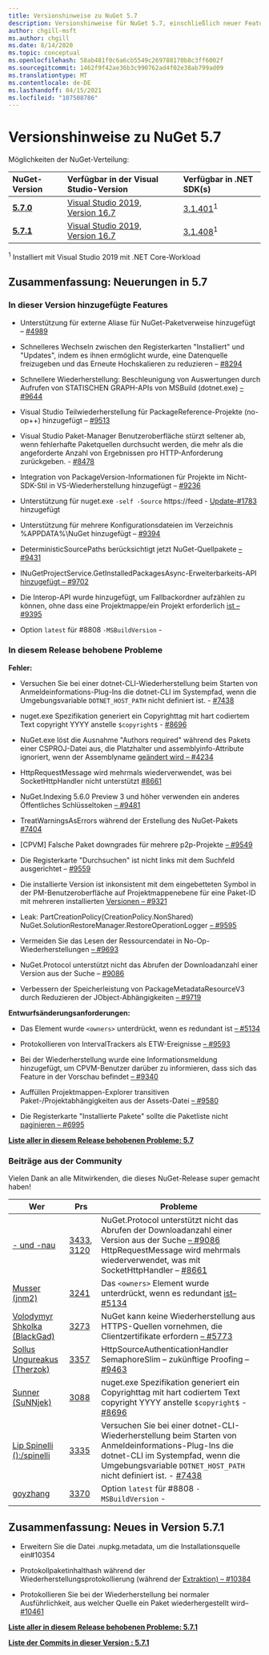 ```yaml
---
title: Versionshinweise zu NuGet 5.7
description: Versionshinweise für NuGet 5.7, einschließlich neuer Features, Fehlerbehebungen und DCRs.
author: chgill-msft
ms.author: chgill
ms.date: 8/14/2020
ms.topic: conceptual
ms.openlocfilehash: 58ab481f0c6a6cb5549c269788170b8c3ff6002f
ms.sourcegitcommit: 1462f9f42ae36b3c990762ad4f02e38ab799ad09
ms.translationtype: MT
ms.contentlocale: de-DE
ms.lasthandoff: 04/15/2021
ms.locfileid: "107508786"
---
```

# <a name="nuget-57-release-notes"></a>Versionshinweise zu NuGet 5.7

Möglichkeiten der NuGet-Verteilung:

| NuGet-Version | Verfügbar in der Visual Studio-Version | Verfügbar in .NET SDK(s) |
|:---|:---|:---|
| [**5.7.0**](https://nuget.org/downloads) | [Visual Studio 2019, Version 16.7](https://visualstudio.microsoft.com/downloads/) | [3.1.401](https://dotnet.microsoft.com/download/dotnet-core/3.1)<sup>1</sup> |
| [**5.7.1**](https://nuget.org/downloads) | [Visual Studio 2019, Version 16.7](https://visualstudio.microsoft.com/downloads/) | [3.1.408](https://dotnet.microsoft.com/download/dotnet-core/3.1)<sup>1</sup> |

<sup>1</sup> Installiert mit Visual Studio 2019 mit .NET Core-Workload

## <a name="summary-whats-new-in-57"></a>Zusammenfassung: Neuerungen in 5.7

### <a name="features-added-in-this-release"></a>In dieser Version hinzugefügte Features

* Unterstützung für externe Aliase für NuGet-Paketverweise hinzugefügt – [#4989](https://github.com/NuGet/Home/issues/4989)

* Schnelleres Wechseln zwischen den Registerkarten "Installiert" und "Updates", indem es ihnen ermöglicht wurde, eine Datenquelle freizugeben und das Erneute Hochskalieren zu reduzieren – [#8294](https://github.com/NuGet/Home/issues/8294)

* Schnellere Wiederherstellung: Beschleunigung von Auswertungen durch Aufrufen von STATISCHEN GRAPH-APIs von MSBuild (dotnet.exe) [– #9644](https://github.com/NuGet/Home/issues/9644)

* Visual Studio Teilwiederherstellung für PackageReference-Projekte (no-op++) hinzugefügt – [#9513](https://github.com/NuGet/Home/issues/9513)

* Visual Studio Paket-Manager Benutzeroberfläche stürzt seltener ab, wenn fehlerhafte Paketquellen durchsucht werden, die mehr als die angeforderte Anzahl von Ergebnissen pro HTTP-Anforderung zurückgeben. - [#8478](https://github.com/NuGet/Home/issues/8478)

* Integration von PackageVersion-Informationen für Projekte im Nicht-SDK-Stil in VS-Wiederherstellung hinzugefügt – [#9236](https://github.com/NuGet/Home/issues/9236)

* Unterstützung für nuget.exe `-self -Source` https://feed  -  [Update-#1783](https://github.com/NuGet/Home/issues/1783) hinzugefügt

* Unterstützung für mehrere Konfigurationsdateien im Verzeichnis %APPDATA%\NuGet hinzugefügt – [#9394](https://github.com/NuGet/Home/issues/9394)

* DeterministicSourcePaths berücksichtigt jetzt NuGet-Quellpakete [– #9431](https://github.com/NuGet/Home/issues/9431)

* INuGetProjectService.GetInstalledPackagesAsync-Erweiterbarkeits-API [hinzugefügt – #9702](https://github.com/NuGet/Home/issues/9702)

* Die Interop-API wurde hinzugefügt, um Fallbackordner aufzählen zu können, ohne dass eine Projektmappe/ein Projekt erforderlich [ist – #9395](https://github.com/NuGet/Home/issues/9395)

* Option `latest` für #8808 `-MSBuildVersion`  -  [](https://github.com/NuGet/Home/issues/8808)

### <a name="issues-fixed-in-this-release"></a>In diesem Release behobene Probleme

**Fehler:**

* Versuchen Sie bei einer dotnet-CLI-Wiederherstellung beim Starten von Anmeldeinformations-Plug-Ins die dotnet-CLI im Systempfad, wenn die Umgebungsvariable `DOTNET_HOST_PATH`  nicht definiert ist. - [#7438](https://github.com/NuGet/Home/issues/7438)

* nuget.exe Spezifikation generiert ein Copyrighttag mit hart codiertem Text copyright YYYY anstelle `$copyright$`  -  [#8696](https://github.com/NuGet/Home/issues/8696)

* NuGet.exe löst die Ausnahme "Authors required" während des Pakets einer CSPROJ-Datei aus, die Platzhalter und assemblyinfo-Attribute ignoriert, wenn der Assemblyname [geändert wird – #4234](https://github.com/NuGet/Home/issues/4234)

* HttpRequestMessage wird mehrmals wiederverwendet, was bei SocketHttpHandler nicht unterstützt [#8661](https://github.com/NuGet/Home/issues/8661)

* NuGet.Indexing 5.6.0 Preview 3 und höher verwenden ein anderes Öffentliches Schlüsseltoken [– #9481](https://github.com/NuGet/Home/issues/9481)

* TreatWarningsAsErrors während der Erstellung des NuGet-Pakets [#7404](https://github.com/NuGet/Home/issues/7404)

* [CPVM] Falsche Paket downgrades für mehrere p2p-Projekte [– #9549](https://github.com/NuGet/Home/issues/9549)

* Die Registerkarte "Durchsuchen" ist nicht links mit dem Suchfeld ausgerichtet – [#9559](https://github.com/NuGet/Home/issues/9559)

* Die installierte Version ist inkonsistent mit dem eingebetteten Symbol in der PM-Benutzeroberfläche auf Projektmappenebene für eine Paket-ID mit mehreren installierten [Versionen – #9321](https://github.com/NuGet/Home/issues/9321)

* Leak: PartCreationPolicy(CreationPolicy.NonShared) NuGet.SolutionRestoreManager.RestoreOperationLogger [– #9595](https://github.com/NuGet/Home/issues/9595)

* Vermeiden Sie das Lesen der Ressourcendatei in No-Op-Wiederherstellungen [– #9693](https://github.com/NuGet/Home/issues/9693)

* NuGet.Protocol unterstützt nicht das Abrufen der Downloadanzahl einer Version aus der Suche – [#9086](https://github.com/NuGet/Home/issues/9086)

* Verbessern der Speicherleistung von PackageMetadataResourceV3 durch Reduzieren der JObject-Abhängigkeiten [– #9719](https://github.com/NuGet/Home/issues/9719)

**Entwurfsänderungsanforderungen:**

* Das Element wurde `<owners>` unterdrückt, wenn es redundant ist [– #5134](https://github.com/NuGet/Home/issues/5134)

* Protokollieren von IntervalTrackers als ETW-Ereignisse [– #9593](https://github.com/NuGet/Home/issues/9593)

* Bei der Wiederherstellung wurde eine Informationsmeldung hinzugefügt, um CPVM-Benutzer darüber zu informieren, dass sich das Feature in der Vorschau befindet [– #9340](https://github.com/NuGet/Home/issues/9340)

* Auffüllen Projektmappen-Explorer transitiven Paket-/Projektabhängigkeiten aus der Assets-Datei [– #9580](https://github.com/NuGet/Home/issues/9580)

* Die Registerkarte "Installierte Pakete" sollte die Paketliste nicht [paginieren – #6995](https://github.com/NuGet/Home/issues/6995)

**[Liste aller in diesem Release behobenen Probleme: 5.7](https://app.zenhub.com/workspaces/nuget-client-team-55aec9a240305cf007585881/reports/release?release=5ea77f51ab1a972297db2e92)**

### <a name="community-contributions"></a>Beiträge aus der Community

Vielen Dank an alle Mitwirkenden, die dieses NuGet-Release super gemacht haben!

|Wer|Prs|Probleme|
|----|----|----|
|[- und -nau](https://github.com/campersau)|[3433](https://github.com/NuGet/NuGet.Client/pull/3433), [3120](https://github.com/NuGet/NuGet.Client/pull/3120)|NuGet.Protocol unterstützt nicht das Abrufen der Downloadanzahl einer Version aus der Suche [– #9086](https://github.com/NuGet/Home/issues/9086) </br>HttpRequestMessage wird mehrmals wiederverwendet, was mit SocketHttpHandler – [#8661](https://github.com/NuGet/Home/issues/8661)|
|[Musser (jnm2)](https://github.com/jnm2)|[3241](https://github.com/NuGet/NuGet.Client/pull/3241)|Das `<owners>` Element wurde unterdrückt, wenn es redundant [ist– #5134](https://github.com/NuGet/Home/issues/5134)|
|[Volodymyr Shkolka (BlackGad)](https://github.com/BlackGad)|[3273](https://github.com/NuGet/NuGet.Client/pull/3273)|NuGet kann keine Wiederherstellung aus HTTPS-Quellen vornehmen, die Clientzertifikate erfordern [– #5773](https://github.com/NuGet/Home/issues/5773)|
|[Sollus Ungureakus (Therzok)](https://github.com/Therzok)|[3357](https://github.com/NuGet/NuGet.Client/pull/3357)|HttpSourceAuthenticationHandler SemaphoreSlim – zukünftige Proofing – [#9463](https://github.com/NuGet/Home/issues/9463)|
|[Sunner (SuNNjek)](https://github.com/SuNNjek)|[3088](https://github.com/NuGet/NuGet.Client/pull/3088)|nuget.exe Spezifikation generiert ein Copyrighttag mit hart codiertem Text copyright YYYY anstelle `$copyright$`  -  [#8696](https://github.com/NuGet/Home/issues/8696)|
|[Lip Spinelli ():/spinelli](https://github.com/olivier-spinelli)|[3335](https://github.com/NuGet/NuGet.Client/pull/3335)|Versuchen Sie bei einer dotnet-CLI-Wiederherstellung beim Starten von Anmeldeinformations-Plug-Ins die dotnet-CLI im Systempfad, wenn die Umgebungsvariable `DOTNET_HOST_PATH`  nicht definiert ist. - [#7438](https://github.com/NuGet/Home/issues/7438)|
|[goyzhang](https://github.com/goyzhang)|[3370](https://github.com/NuGet/NuGet.Client/pull/3370)|Option `latest` für #8808 `-MSBuildVersion`  -  [](https://github.com/NuGet/Home/issues/8808)|

## <a name="summary-whats-new-in-571"></a>Zusammenfassung: Neues in Version 5.7.1

* Erweitern Sie die Datei .nupkg.metadata, [](https://github.com/NuGet/Home/issues/10354) um die Installationsquelle ein#10354

* Protokollpaketinhalthash während der Wiederherstellungsprotokollierung (während der [Extraktion) – #10384](https://github.com/NuGet/Home/issues/10384)

* Protokollieren Sie bei der Wiederherstellung bei normaler Ausführlichkeit, aus welcher Quelle ein Paket wiederhergestellt wird– [#10461](https://github.com/NuGet/Home/issues/10461)

**[Liste aller in diesem Release behobenen Probleme: 5.7.1](https://app.zenhub.com/workspaces/nuget-client-team-55aec9a240305cf007585881/reports/release?release=6075f5724f84579cc29a79ee)**

**[Liste der Commits in dieser Version : 5.7.1](https://github.com/NuGet/NuGet.Client/compare/80512866a2c127e52ce3e86fd803fff77e9b9b52...5.7.1.4)**

